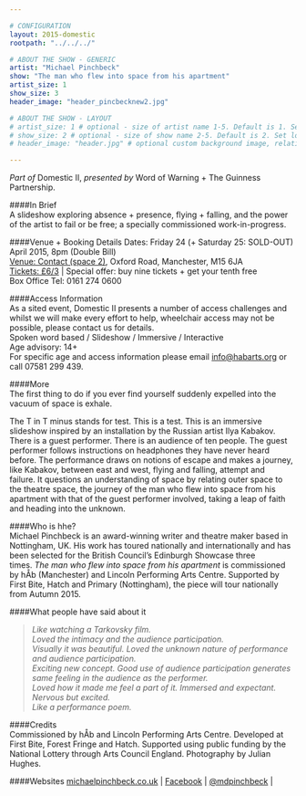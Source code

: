 ```yaml
---

# CONFIGURATION
layout: 2015-domestic
rootpath: "../../../"

# ABOUT THE SHOW - GENERIC
artist: "Michael Pinchbeck"
show: "The man who flew into space from his apartment"
artist_size: 1
show_size: 3
header_image: "header_pincbecknew2.jpg"

# ABOUT THE SHOW - LAYOUT
# artist_size: 1 # optional - size of artist name 1-5. Default is 1. Set longer names to lower values
# show_size: 2 # optional - size of show name 2-5. Default is 2. Set longer names to lower values
# header_image: "header.jpg" # optional custom background image, relative to current page

---
```

*Part of* Domestic II, *presented by* Word of Warning + The Guinness Partnership.      
         
####In Brief                      
A slideshow exploring absence + presence, flying + falling, and the power of the artist to fail or be free; a specially commissioned work-in-progress.     
  
    
####Venue + Booking Details
Dates: Friday 24 (+ Saturday 25: SOLD-OUT) April 2015, 8pm (Double Bill)        
[Venue: Contact (space 2)](http://contactmcr.com/visit/getting-here), Oxford Road, Manchester, M15 6JA            
[Tickets: £6/3](http://contactmcr.com/whats-on/35092-works-ahead-2015/booking) | Special offer: buy nine tickets + get your tenth free            
Box Office Tel: 0161 274 0600        
        
####Access Information      
As a sited event, Domestic II presents a number of access challenges and whilst we will make every effort to help, wheelchair access may not be possible, please contact us for details.    
Spoken word based / Slideshow / Immersive / Interactive    
Age advisory: 14+    
For specific age and access information please email info@habarts.org or call 07581 299 439.  
                       
####More   
The first thing to do if you ever find yourself suddenly expelled into the vacuum of space is exhale.    

The T in T minus stands for test. This is a test. This is an immersive slideshow inspired by an installation by the Russian artist Ilya Kabakov.    
 There is a guest performer. There is an audience of ten people. The guest performer follows instructions on headphones they have never heard before.
The performance draws on notions of escape and makes a journey, like Kabakov, between east and west, flying and falling, attempt and failure. It questions an understanding of space by relating outer space to the theatre space, the journey of the man who flew into space from his apartment with that of the guest performer involved, taking a leap of faith and heading into the unknown.    
   
####Who is hhe?    
Michael Pinchbeck is an award-winning writer and theatre maker based in Nottingham, UK. His work has toured nationally and internationally and has been selected for the British Council’s Edinburgh Showcase three times. *The man who flew into space from his apartment* is commissioned by hÅb (Manchester) and Lincoln Performing Arts Centre. Supported by First Bite, Hatch and Primary (Nottingham), the piece will tour nationally from Autumn 2015.    
   
####What people have said about it                                           
>*Like watching a Tarkovsky film.*    
>*Loved the intimacy and the audience participation.*     
>*Visually it was beautiful. Loved the unknown nature of performance and audience participation.*    
>*Exciting new concept. Good use of audience participation generates same feeling in the audience as the performer.*     
>*Loved how it made me feel a part of it. Immersed and expectant. Nervous but excited.*       
>*Like a performance poem.*       

####Credits         
Commissioned by hÅb and Lincoln Performing Arts Centre. Developed at First Bite, Forest Fringe and Hatch. Supported using public funding by the National Lottery through Arts Council England. Photography by Julian Hughes.    

####Websites
[michaelpinchbeck.co.uk](http://www.michaelpinchbeck.co.uk) | [Facebook](www.facebook.com/mdpinchbeck) | [@mdpinchbeck](www.twitter.com/mdpinchbeck) | 
